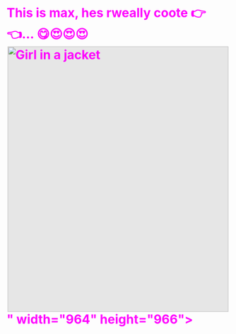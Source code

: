 <html>
<head>
   <title>Setting Text Color</title>
</head>
<body>
<h1 style="color: Fuchsia;">       This is max, hes rweally coote 👉👈... 😋😍😍😍
<body style="margin: background-color: rgb(14, 14, 14);"><img style="display: block;-webkit-user-select: none;margin: auto;cursor: zoom-in;background-color: hsl(0, 0%, 90%);transition: background-color 300ms;" 
imgsrc=""https://th.bing.com/th/id/R.f3ad0e81fde02a978f87c1bfb332da21rik=X84kM5UaNHwJkg&riu=http%3a%2f%2f2.bp.blogspot.com%2f1tWrTmex2gU%2fUsoVHl9KqcI%2fAAAAAAAAAME%2f1NL9LkueDD8%2fs1600%2fphoto%2b(5).JPG&ehk=7%2f43NF0R0lTarf%2fO77Jcdm6JBJvNgeZrbfn3OndP3PM%3d&risl=&pid=ImgRaw&r=0" alt="Girl in a jacket" width="500" height="600">" width="964" height="966">

